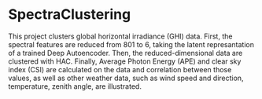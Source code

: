 # SpectraClustering
This project clusters global horizontal irradiance (GHI) data. First, the spectral features are reduced from 801 to 6, taking the latent represantation of a trained Deep Autoencoder. Then, the reduced-dimensional data are clustered with HAC. Finally, Average Photon Energy (APE) and clear sky index (CSI) are calculated on the data and correlation between those values, as well as other weather data, such as wind speed and direction, temperature, zenith angle, are illustrated.
